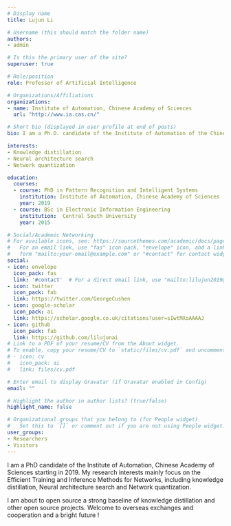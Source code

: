 ```yaml
---
# Display name
title: Lujun Li

# Username (this should match the folder name)
authors:
- admin

# Is this the primary user of the site?
superuser: true

# Role/position
role: Professor of Artificial Intelligence

# Organizations/Affiliations
organizations:
- name: Institute of Automation, Chinese Academy of Sciences
  url: "http://www.ia.cas.cn/"

# Short bio (displayed in user profile at end of posts)
bio: I am a Ph.D. candidate of the Institute of Automation of the Chinese Academy of Sciences.My research interests include Efficient Training and Inference Methods for Networks.

interests:
- Knowledge distillation
- Neural architecture search
- Network quantization

education:
  courses:
  - course: PhD in Pattern Recognition and Intelligent Systems
    institution: Institute of Automation, Chinese Academy of Sciences
    year: 2019
  - course: BSc in Electronic Information Engineering
    institution:  Central South University
    year: 2015

# Social/Academic Networking
# For available icons, see: https://sourcethemes.com/academic/docs/page-builder/#icons
#   For an email link, use "fas" icon pack, "envelope" icon, and a link in the
#   form "mailto:your-email@example.com" or "#contact" for contact widget.
social:
- icon: envelope
  icon_pack: fas
  link: '#contact'  # For a direct email link, use "mailto:lilujun2019@ia.ac.cn"
- icon: twitter
  icon_pack: fab
  link: https://twitter.com/GeorgeCushen
- icon: google-scholar
  icon_pack: ai
  link: https://scholar.google.co.uk/citations?user=sIwtMXoAAAAJ
- icon: github
  icon_pack: fab
  link: https://github.com/lilujunai
# Link to a PDF of your resume/CV from the About widget.
# To enable, copy your resume/CV to `static/files/cv.pdf` and uncomment the lines below.
# - icon: cv
#   icon_pack: ai
#   link: files/cv.pdf

# Enter email to display Gravatar (if Gravatar enabled in Config)
email: ""

# Highlight the author in author lists? (true/false)
highlight_name: false

# Organizational groups that you belong to (for People widget)
#   Set this to `[]` or comment out if you are not using People widget.
user_groups:
- Researchers
- Visitors
---
```


I am a PhD candidate of the Institute of Automation, Chinese Academy of Sciences starting in 2019. My research interests mainly focus on the Efficient Training and Inference Methods for Networks, including knowledge distillation, Neural architecture search and Network quantization.

I am about to open source a strong baseline of knowledge distillation and other open source projects.  Welcome to overseas exchanges and cooperation and a bright future !
